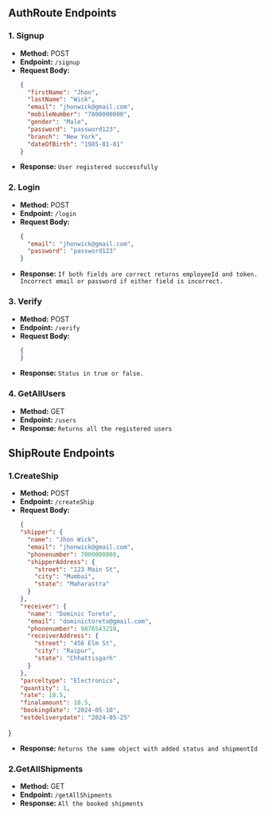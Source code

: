 
## AuthRoute Endpoints

### 1. Signup

- **Method:** POST
- **Endpoint:** `/signup`
- **Request Body:**
  ```json
  {
    "firstName": "Jhon",
    "lastName": "Wick",
    "email": "jhonwick@gmail.com",
    "mobileNumber": "7000000000",
    "gender": "Male",
    "password": "password123",
    "branch": "New York",
    "dateOfBirth": "1985-01-01"
  }
- **Response:** `User registered successfully`

### 2. Login

- **Method:** POST
- **Endpoint:** `/login`
- **Request Body:**
  ```json
  {
    "email": "jhonwick@gmail.com",
    "password": "password123"
  }
- **Response:** `If both fields are correct returns employeeId and token. Incorrect email or password if either field is incorrect.`

### 3. Verify

- **Method:** POST
- **Endpoint:** `/verify`
- **Request Body:**
  ```json
  {
  }
- **Response:** `Status in true or false.`

### 4. GetAllUsers

- **Method:** GET
- **Endpoint:** `/users`
- **Response:** `Returns all the registered users`

## ShipRoute Endpoints

### 1.CreateShip

- **Method:** POST
- **Endpoint:** `/createShip`
- **Request Body:**
  ```json
  {
  "shipper": {
    "name": "Jhon Wick",
    "email": "jhonwick@gmail.com",
    "phonenumber": 7000000000,
    "shipperAddress": {
      "street": "123 Main St",
      "city": "Mumbai",
      "state": "Maharastra"
    }
  },
  "receiver": {
    "name": "Dominic Toreto",
    "email": "dominictoreto@gmail.com",
    "phonenumber": 9876543210,
    "receiverAddress": {
      "street": "456 Elm St",
      "city": "Raipur",
      "state": "Chhattisgarh"
    }
  },
  "parceltype": "Electronics",
  "quantity": 1,
  "rate": 10.5,
  "finalamount": 10.5,
  "bookingdate": "2024-05-10",
  "estdeliverydate": "2024-05-25"
}
- **Response:** `Returns the same object with added status and shipmentId`


### 2.GetAllShipments

- **Method:** GET
- **Endpoint:** `/getAllShipments`
- **Response:** `All the booked shipments`
